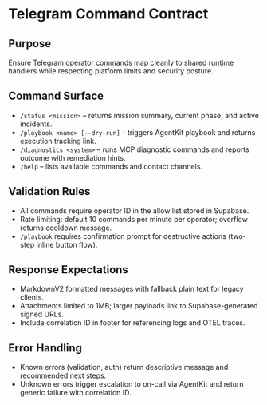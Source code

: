 # Telegram Command Contract

## Purpose
Ensure Telegram operator commands map cleanly to shared runtime handlers while respecting platform limits and security posture.

## Command Surface
- `/status <mission>` – returns mission summary, current phase, and active incidents.
- `/playbook <name> [--dry-run]` – triggers AgentKit playbook and returns execution tracking link.
- `/diagnostics <system>` – runs MCP diagnostic commands and reports outcome with remediation hints.
- `/help` – lists available commands and contact channels.

## Validation Rules
- All commands require operator ID in the allow list stored in Supabase.
- Rate limiting: default 10 commands per minute per operator; overflow returns cooldown message.
- `/playbook` requires confirmation prompt for destructive actions (two-step inline button flow).

## Response Expectations
- MarkdownV2 formatted messages with fallback plain text for legacy clients.
- Attachments limited to 1MB; larger payloads link to Supabase-generated signed URLs.
- Include correlation ID in footer for referencing logs and OTEL traces.

## Error Handling
- Known errors (validation, auth) return descriptive message and recommended next steps.
- Unknown errors trigger escalation to on-call via AgentKit and return generic failure with correlation ID.

